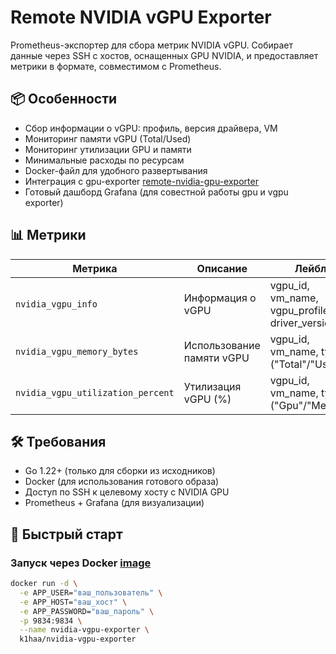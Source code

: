 # Remote NVIDIA vGPU Exporter

Prometheus-экспортер для сбора метрик NVIDIA vGPU. Собирает данные через SSH с хостов, 
оснащенных GPU NVIDIA, и предоставляет метрики в формате, совместимом с Prometheus.



## 📦 Особенности
- Сбор информации о vGPU: профиль, версия драйвера, VM
- Мониторинг памяти vGPU (Total/Used)
- Мониторинг утилизации GPU и памяти
- Минимальные расходы по ресурсам
- Docker-файл для удобного развертывания
- Интеграция с gpu-exporter [remote-nvidia-gpu-exporter](https://github.com/K1haa/remote-nvidia-gpu-exporter)
- Готовый дашборд Grafana (для совестной работы gpu и vgpu exporter)

## 📊 Метрики
| Метрика                             | Описание                          | Лейблы                                         |
|-------------------------------------|-----------------------------------|------------------------------------------------|
| `nvidia_vgpu_info`                  | Информация о vGPU                 | vgpu_id, vm_name, vgpu_profile, driver_version |
| `nvidia_vgpu_memory_bytes`          | Использование памяти vGPU         | vgpu_id, vm_name, type ("Total"/"Used")        |
| `nvidia_vgpu_utilization_percent`   | Утилизация vGPU (%)               | vgpu_id, vm_name, type ("Gpu"/"Memory")        |

## 🛠 Требования
- Go 1.22+ (только для сборки из исходников)
- Docker (для использования готового образа)
- Доступ по SSH к целевому хосту с NVIDIA GPU
- Prometheus + Grafana (для визуализации)

## 🐳 Быстрый старт
### Запуск через Docker [image](https://hub.docker.com/repository/docker/k1haa/nvidia-vgpu-exporter/general)
```bash
docker run -d \
  -e APP_USER="ваш_пользователь" \
  -e APP_HOST="ваш_хост" \
  -e APP_PASSWORD="ваш_пароль" \
  -p 9834:9834 \
  --name nvidia-vgpu-exporter \
  k1haa/nvidia-vgpu-exporter